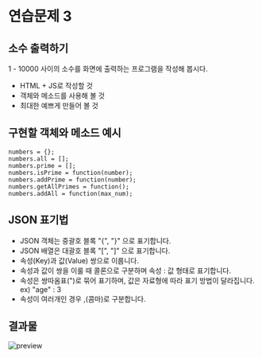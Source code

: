 # 연습문제 3

## 소수 출력하기

1 - 10000 사이의 소수를 화면에 출력하는 프로그램을 작성해 봅시다.
* HTML + JS로 작성할 것
* 객체와 메소드를 사용해 볼 것
* 최대한 예쁘게 만들어 볼 것

## 구현할 객체와 메소드 예시

	numbers = {};
	numbers.all = [];
	numbers.prime = [];
	numbers.isPrime = function(number);
	numbers.addPrime = function(number);
	numbers.getAllPrimes = function();
	numbers.addAll = function(max_num);
	
## JSON 표기법

* JSON 객체는 중괄호 블록 "{", "}" 으로 표기합니다.
* JSON 배열은 대괄호 블록 "[", "]" 으로 표기합니다.
* 속성(Key)과 값(Value) 쌍으로 이룹니다.
* 속성과 값이 쌍을 이룰 때 콜론으로 구분하며 속성 : 값 형태로 표기합니다.
* 속성은 쌍따옴표(")로 묶어 표기하며, 값은 자료형에 따라 표기 방법이 달라집니다. ex) "age" : 3
* 속성이 여러개인 경우 ,(콤마)로 구분합니다.

## 결과물

![preview](/StudyJS/img/prime.PNG)